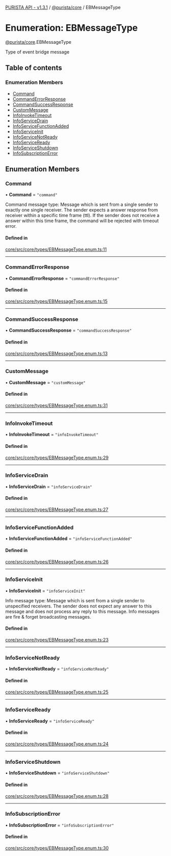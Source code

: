 [PURISTA API - v1.3.1](../README.md) / [@purista/core](../modules/purista_core.md) / EBMessageType

# Enumeration: EBMessageType

[@purista/core](../modules/purista_core.md).EBMessageType

Type of event bridge message

## Table of contents

### Enumeration Members

- [Command](purista_core.EBMessageType.md#command)
- [CommandErrorResponse](purista_core.EBMessageType.md#commanderrorresponse)
- [CommandSuccessResponse](purista_core.EBMessageType.md#commandsuccessresponse)
- [CustomMessage](purista_core.EBMessageType.md#custommessage)
- [InfoInvokeTimeout](purista_core.EBMessageType.md#infoinvoketimeout)
- [InfoServiceDrain](purista_core.EBMessageType.md#infoservicedrain)
- [InfoServiceFunctionAdded](purista_core.EBMessageType.md#infoservicefunctionadded)
- [InfoServiceInit](purista_core.EBMessageType.md#infoserviceinit)
- [InfoServiceNotReady](purista_core.EBMessageType.md#infoservicenotready)
- [InfoServiceReady](purista_core.EBMessageType.md#infoserviceready)
- [InfoServiceShutdown](purista_core.EBMessageType.md#infoserviceshutdown)
- [InfoSubscriptionError](purista_core.EBMessageType.md#infosubscriptionerror)

## Enumeration Members

### Command

• **Command** = ``"command"``

Command message type:
Message which is sent from a single sender to exactly one single receiver.
The sender expects a answer response from receiver within a specific time frame (ttl).
If the sender does not receive a answer within this time frame, the command will be rejected with timeout error.

#### Defined in

[core/src/core/types/EBMessageType.enum.ts:11](https://github.com/sebastianwessel/purista/blob/81fe9e5/packages/core/src/core/types/EBMessageType.enum.ts#L11)

___

### CommandErrorResponse

• **CommandErrorResponse** = ``"commandErrorResponse"``

#### Defined in

[core/src/core/types/EBMessageType.enum.ts:15](https://github.com/sebastianwessel/purista/blob/81fe9e5/packages/core/src/core/types/EBMessageType.enum.ts#L15)

___

### CommandSuccessResponse

• **CommandSuccessResponse** = ``"commandSuccessResponse"``

#### Defined in

[core/src/core/types/EBMessageType.enum.ts:13](https://github.com/sebastianwessel/purista/blob/81fe9e5/packages/core/src/core/types/EBMessageType.enum.ts#L13)

___

### CustomMessage

• **CustomMessage** = ``"customMessage"``

#### Defined in

[core/src/core/types/EBMessageType.enum.ts:31](https://github.com/sebastianwessel/purista/blob/81fe9e5/packages/core/src/core/types/EBMessageType.enum.ts#L31)

___

### InfoInvokeTimeout

• **InfoInvokeTimeout** = ``"infoInvokeTimeout"``

#### Defined in

[core/src/core/types/EBMessageType.enum.ts:29](https://github.com/sebastianwessel/purista/blob/81fe9e5/packages/core/src/core/types/EBMessageType.enum.ts#L29)

___

### InfoServiceDrain

• **InfoServiceDrain** = ``"infoServiceDrain"``

#### Defined in

[core/src/core/types/EBMessageType.enum.ts:27](https://github.com/sebastianwessel/purista/blob/81fe9e5/packages/core/src/core/types/EBMessageType.enum.ts#L27)

___

### InfoServiceFunctionAdded

• **InfoServiceFunctionAdded** = ``"infoServiceFunctionAdded"``

#### Defined in

[core/src/core/types/EBMessageType.enum.ts:26](https://github.com/sebastianwessel/purista/blob/81fe9e5/packages/core/src/core/types/EBMessageType.enum.ts#L26)

___

### InfoServiceInit

• **InfoServiceInit** = ``"infoServiceInit"``

Info message type:
Message which is sent from a single sender to unspecified receivers.
The sender does not expect any answer to this message and does not process any reply to this message.
Info messages are fire & forget broadcasting messages.

#### Defined in

[core/src/core/types/EBMessageType.enum.ts:23](https://github.com/sebastianwessel/purista/blob/81fe9e5/packages/core/src/core/types/EBMessageType.enum.ts#L23)

___

### InfoServiceNotReady

• **InfoServiceNotReady** = ``"infoServiceNotReady"``

#### Defined in

[core/src/core/types/EBMessageType.enum.ts:25](https://github.com/sebastianwessel/purista/blob/81fe9e5/packages/core/src/core/types/EBMessageType.enum.ts#L25)

___

### InfoServiceReady

• **InfoServiceReady** = ``"infoServiceReady"``

#### Defined in

[core/src/core/types/EBMessageType.enum.ts:24](https://github.com/sebastianwessel/purista/blob/81fe9e5/packages/core/src/core/types/EBMessageType.enum.ts#L24)

___

### InfoServiceShutdown

• **InfoServiceShutdown** = ``"infoServiceShutdown"``

#### Defined in

[core/src/core/types/EBMessageType.enum.ts:28](https://github.com/sebastianwessel/purista/blob/81fe9e5/packages/core/src/core/types/EBMessageType.enum.ts#L28)

___

### InfoSubscriptionError

• **InfoSubscriptionError** = ``"infoSubscriptionError"``

#### Defined in

[core/src/core/types/EBMessageType.enum.ts:30](https://github.com/sebastianwessel/purista/blob/81fe9e5/packages/core/src/core/types/EBMessageType.enum.ts#L30)
